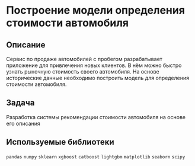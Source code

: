 # Построение модели определения стоимости автомобиля
## Описание 
Сервис по продаже автомобилей с пробегом  разрабатывает приложение для привлечения новых клиентов. В нём можно быстро узнать рыночную стоимость своего автомобиля. На основе исторические данные необходимо построить модель для определения стоимости автомобиля.
## Задача
Разработка системы рекомендации стоимости автомобиля на основе его описания

## Используемые библиотеки
`pandas` `numpy` `sklearn` `xgboost` `catboost` `lightgbm` `matplotlib` `seaborn` `scipy`
